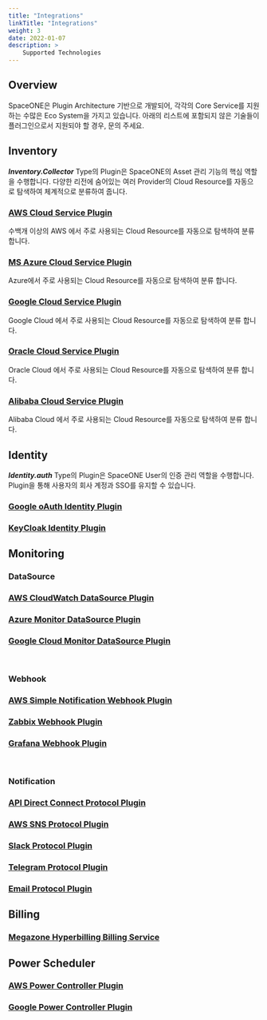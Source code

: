 ```yaml
---
title: "Integrations"
linkTitle: "Integrations"
weight: 3
date: 2022-01-07
description: >
    Supported Technologies
---
```



## Overview
SpaceONE은 Plugin Architecture 기반으로 개발되어, 각각의 Core Service를 지원하는 수많은 Eco System을 가지고 있습니다.
아래의 리스트에 포함되지 않은 기술들이 플러그인으로서 지원되야 할 경우, 문의 주세요.

## Inventory
_**Inventory.Collector**_ Type의 Plugin은 SpaceONE의 Asset 관리 기능의 핵심 역할을 수행합니다.
다양한 리전에 숨어있는 여러 Provider의 Cloud Resource를 자동으로 탐색하여 체계적으로 분류하여 줍니다.

### [AWS Cloud Service Plugin](https://github.com/spaceone-dev/plugin-aws-ec2-inven-collector)
수백개 이상의 AWS 에서 주로 사용되는 Cloud Resource를 자동으로 탐색하여 분류 합니다.

### [MS Azure Cloud Service Plugin](https://github.com/spaceone-dev/plugin-azure-cloud-service-inven-collector)
Azure에서 주로 사용되는 Cloud Resource를 자동으로 탐색하여 분류 합니다.

### [Google Cloud Service Plugin](https://github.com/spaceone-dev/plugin-google-cloud-service-inven-collector)
Google Cloud 에서 주로 사용되는 Cloud Resource를 자동으로 탐색하여 분류 합니다.

### [Oracle Cloud Service Plugin](https://github.com/spaceone-dev/plugin-oracle-cloud-service-inven-collector)
Oracle Cloud 에서 주로 사용되는 Cloud Resource를 자동으로 탐색하여 분류 합니다.

### [Alibaba Cloud Service Plugin](https://github.com/spaceone-dev/plugin-alibaba-cloud-ecs-inven-collector)
Alibaba Cloud 에서 주로 사용되는 Cloud Resource를 자동으로 탐색하여 분류 합니다.
<!-- {{< cardpane >}}
{{< card header="**Amazon Web Service**" title="AWS Cloud Service Plugin" subtitle="수백개 이상의 AWS 에서 주로 사용되는 Cloud Resource를 자동으로 탐색하여 분류 합니다." footer="[See AWS Cloud Service Plugin](https://github.com/spaceone-dev/plugin-aws-ec2-inven-collector)">}}
![AWS](/docs/references/supported_technologies/supported_technologies_img/aws_img.png)
{{< /card >}}
{{< card header="**MS Azure**" title="MS Azure Cloud Service Plugin" subtitle="Azure에서 주로 사용되는 Cloud Resource를 자동으로 탐색하여 분류 합니다." footer="[See Azure Cloud Service Plugin](https://github.com/spaceone-dev/plugin-azure-cloud-service-inven-collector)" >}}
![Azure](/docs/references/supported_technologies/supported_technologies_img/azure_img.png)
{{< /card >}}
{{< card header="**Google Cloud**" title="Google Cloud Service Plugin" subtitle="Google Cloud 에서 주로 사용되는 Cloud Resource를 자동으로 탐색하여 분류 합니다." footer="[See Google Cloud Service Plugin]()" >}}
![Google Cloud](/docs/references/supported_technologies/supported_technologies_img/google_cloud_img.png)
{{< /card >}}
{{< card header="**Oracle Cloud**" title="Oracle Cloud Service Plugin" subtitle="Oracle Cloud 에서 주로 사용되는 Cloud Resource를 자동으로 탐색하여 분류 합니다." footer="[See Oracle Cloud Service Plugin]()" >}}
![Oracle Cloud](/docs/references/supported_technologies/supported_technologies_img/oracle_cloud_img.png)
{{< /card >}}
{{< card header="**Alibaba Cloud**" title="Alibaba Cloud Service Plugin" subtitle="Alibaba Cloud 에서 주로 사용되는 Cloud Resource를 자동으로 탐색하여 분류 합니다." footer="[See Alibaba Cloud Service Plugin]()" >}}
![Alibaba Cloud](/docs/references/supported_technologies/supported_technologies_img/alibaba_cloud_img.png)
{{< /card >}}
{{< /cardpane >}}--> 

## Identity
_**Identity.auth**_ Type의 Plugin은 SpaceONE User의 인증 관리 역할을 수행합니다.
Plugin을 통해 사용자의 회사 계정과 SSO를 유지할 수 있습니다.

### [Google oAuth Identity Plugin](https://github.com/spaceone-dev/plugin-googleoauth2-identity-auth)
### [KeyCloak Identity Plugin](https://github.com/spaceone-dev/plugin-keycloak-identity-auth)
<!-- {{< cardpane >}}
{{< card header="**Google oAuth2**" title="Google oAuth Identity Plugin" subtitle="" footer="[See Google Auth Plugin]()" >}}
![Google oAuth](/docs/references/supported_technologies/supported_technologies_img/google_img.png)
{{< /card >}}
{{< card header="**KeyCloak**" title="KeyCloak Identity Plugin" subtitle="" footer="[See KeyCloak Auth Plugin]()" >}}
![Keycloak](/docs/references/supported_technologies/supported_technologies_img/keycloak_img.png)
{{< /card >}}
{{< /cardpane >}} -->

## Monitoring

### DataSource

### [AWS CloudWatch DataSource Plugin](https://github.com/spaceone-dev/plugin-aws-cloudwatch-mon-datasource)
### [Azure Monitor DataSource Plugin](https://github.com/spaceone-dev/plugin-azure-monitor-mon-datasource)
### [Google Cloud Monitor DataSource Plugin](https://github.com/spaceone-dev/plugin-google-stackdriver-mon-datasource)
<br>
<!-- {{< cardpane >}}
{{< card header="**AWS CloudWatch**" title="AWS CloudWatch DataSource Plugin" subtitle="" footer="[See AWS CloudWatch DataSource Plugin]()" >}}
![AWS CloudWatch DataSource](/docs/references/supported_technologies/supported_technologies_img/aws_cloudwatch_img.png)
{{< /card >}}
{{< card header="**Azure Monitor**" title="Azure Monitor DataSource Plugin" subtitle="" footer="[See Azure Monitor DataSource Plugin]()" >}}
![Azure Monitor DataSource](/docs/references/supported_technologies/supported_technologies_img/azure_monitor_img.png)
{{< /card >}}
{{< card header="**Google StackDriver**" title="Google Cloud Monitor DataSource Plugin" subtitle="" footer="[See Google Monitor DataSource Plugin]()" >}}
![Google Cloud Monitor DataSource](/docs/references/supported_technologies/supported_technologies_img/google_cloud_monitor_img.jpg)
{{< /card >}}
{{< /cardpane >}} -->

### Webhook

### [AWS Simple Notification Webhook Plugin](https://github.com/spaceone-dev/plugin-aws-sns-mon-webhook)
### [Zabbix Webhook Plugin](https://github.com/spaceone-dev/plugin-zabbix-mon-webhook)
### [Grafana Webhook Plugin](https://github.com/spaceone-dev/plugin-grafana-mon-webhook)
<br>
<!-- {{< cardpane >}}
{{< card header="**AWS SNS**" title="AWS Simple Notification Webhook Plugin" subtitle="" footer="[See AWS Simple Monitoring Webhook Plugin]()" >}}
![AWS Simple Notification Webhook Plugin](/docs/references/supported_technologies/supported_technologies_img/aws_sns_img.png)
{{< /card >}}
{{< card header="**Zabbix**" title="Zabbix Webhook Plugin" subtitle="" footer="[See Zabbix Monitoring Webhook Plugin]()" >}}
![Zabbix Webhook Plugin](/docs/references/supported_technologies/supported_technologies_img/zabbix_img.png)
{{< /card >}}
{{< card header="**Grafana**" title="Grafana Webhook Plugin" subtitle="" footer="[See Grafana Monitoring Webhook Plugin]()" >}}
![Grafana Webhook Plugin](/docs/references/supported_technologies/supported_technologies_img/grafana_img.png)
{{< /card >}}
{{< /cardpane >}} -->

### Notification

### [API Direct Connect Protocol Plugin](https://github.com/spaceone-dev/plugin-api-direct-mon-webhook)
### [AWS SNS Protocol Plugin](https://github.com/spaceone-dev/plugin-aws-sns-mon-webhook)
### [Slack Protocol Plugin](https://github.com/spaceone-dev/plugin-slack-noti-protocol)
### [Telegram Protocol Plugin](https://github.com/spaceone-dev/plugin-telegram-noti-protocol)
### [Email Protocol Plugin](https://github.com/spaceone-dev/plugin-email-noti-protocol)
<!-- {{< cardpane >}}
{{< card header="AWS Direct Connect" title="AWS Direct Connect Protocol Plugin" subtitle="" footer="[See AWS Direct Connect Protocol Plugin]()" >}}
![AWS Direct Connect Protocol Plugin](/docs/references/supported_technologies/supported_technologies_img/aws_direct_connect_img.png)
{{< /card >}}
{{< card header="AWS SES" title="AWS SES Protocol Plugin" subtitle="" footer="[See AWS SES Protocol Plugin]()" >}}
![AWS SES Protocol Plugin](/docs/references/supported_technologies/supported_technologies_img/aws_simple_email_service_img.png)
{{< /card >}}
{{< card header="AWS SNS" title="AWS SNS Protocol Plugin" subtitle="" footer="[See AWS SNS Protocol Plugin]()" >}}
![AWS SNS Protocol Plugin](/docs/references/supported_technologies/supported_technologies_img/aws_simple_notification_service_img.png)
{{< /card >}}
{{< card header="Slack" title="Slack Protocol Plugin" subtitle="" footer="[See Slack Protocol Plugin]()" >}}
![Slack Protocol Plugin](/docs/references/supported_technologies/supported_technologies_img/slack_img.png)
{{< /card >}}
{{< card header="Telegram" title="Telegram Protocol Plugin" subtitle="" footer="[See Telegram Protocol Plugin]()" >}}
![Telegram Protocol Plugin](/docs/references/supported_technologies/supported_technologies_img/telegram_img.png)
{{< /card >}}
{{< /cardpane >}} -->

## Billing

### [Megazone Hyperbilling Billing Service](https://github.com/spaceone-dev/plugin-aws-hyperbilling-bill-datasource)
<!-- {{< cardpane >}}
{{< card header="**Megazone Hyperbilling**" title="Megazone Hyperbilling Billing Service" subtitle="" footer="[See Hyperbilling DataSource Plugin]()" >}}
![Hyperbilling DataSource Plugin](/docs/references/supported_technologies/supported_technologies_img/megazone_img.png)
{{< /card >}}
{{< /cardpane >}} -->

## Power Scheduler

### [AWS Power Controller Plugin](https://github.com/spaceone-dev/plugin-aws-state-inven-collector)
### [Google Power Controller Plugin](https://github.com/spaceone-dev/plugin-google-cloud-ps-controller)
<!-- {{< cardpane >}}
{{< card header="**AWS Power Controller**" title="AWS Power Controller Plugin" subtitle="" footer="[See AWS Power Controller Plugin]()" >}}
![AWS Power Controller Plugin](/docs/references/supported_technologies/supported_technologies_img/aws_autoscaling_img.png)
![AWS Power Controller Plugin](/docs/references/supported_technologies/supported_technologies_img/aws_rds_img.png)
{{< /card >}}
{{< card header="**Google Power Controller**" title="Google Power Controller Plugin" subtitle="" footer="[See Google Power Controller Plugin]()" >}}
![Google Power Controller Plugin](/docs/references/supported_technologies/supported_technologies_img/google_cloud_compute_engine_img.jpg)
{{< /card >}}
{{< /cardpane >}} -->